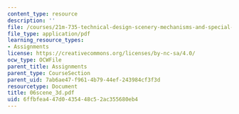 ```yaml
---
content_type: resource
description: ''
file: /courses/21m-735-technical-design-scenery-mechanisms-and-special-effects-spring-2004/6ffbfea447d0435448c52ac355680eb4_06scene_3d.pdf
file_type: application/pdf
learning_resource_types:
- Assignments
license: https://creativecommons.org/licenses/by-nc-sa/4.0/
ocw_type: OCWFile
parent_title: Assignments
parent_type: CourseSection
parent_uid: 7ab6ae47-f961-4b79-44ef-243984cf3f3d
resourcetype: Document
title: 06scene_3d.pdf
uid: 6ffbfea4-47d0-4354-48c5-2ac355680eb4
---
```

